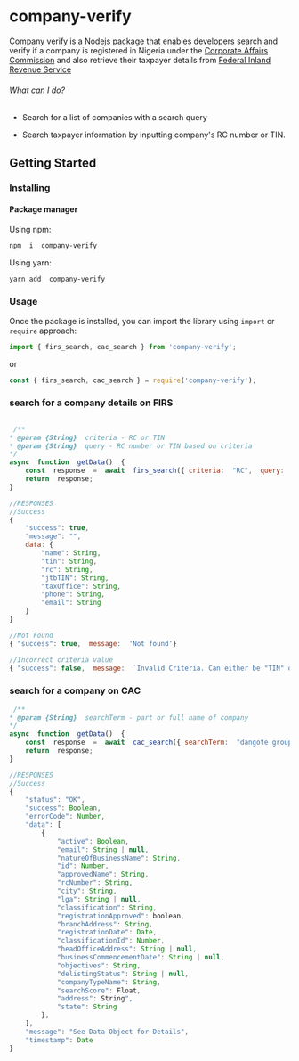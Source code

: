 # company-verify

Company verify is a Nodejs package that enables developers search and verify if a company is registered in Nigeria under the [Corporate Affairs Commission](https://www.cac.gov.ng) and also retrieve their taxpayer details from [Federal Inland Revenue Service](https://www.firs.gov.ng/)

<!-- [START usecases] -->

###### What can I do?

- Search for a list of companies with a search query

- Search taxpayer information by inputting company's RC number or TIN.

<!-- [END usecases] -->

<!-- [START getstarted] -->

## Getting Started

### Installing

#### Package manager

Using npm:

```bash
npm  i  company-verify
```

Using yarn:

```bash
yarn add  company-verify
```

### Usage

Once the package is installed, you can import the library using `import` or `require` approach:

```js
import { firs_search, cac_search } from 'company-verify';
```

or

```js
const { firs_search, cac_search } = require('company-verify');
```

### search for a company details on FIRS

```js

 /**
* @param {String}  criteria - RC or TIN
* @param {String}  query - RC number or TIN based on criteria
*/
async  function  getData()  {
	const  response  =  await  firs_search({ criteria:  "RC",  query:  "3067627"  });
	return  response;
}

//RESPONSES
//Success
{
	"success": true,
	"message": "",
	data: {
		"name": String,
		"tin": String,
		"rc": String,
		"jtbTIN": String,
		"taxOffice": String,
		"phone": String,
		"email": String
	}
}

//Not Found
{ "success": true,  message:  'Not found'}

//Incorrect criteria value
{ "success": false,  message:  `Invalid Criteria. Can either be "TIN" or "RC"`}
```

### search for a company on CAC

```js
 /**
* @param {String}  searchTerm - part or full name of company
*/
async  function  getData()  {
	const  response  =  await  cac_search({ searchTerm:  "dangote group"  })
	return  response;
}

//RESPONSES
//Success
{
	"status": "OK",
	"success": Boolean,
	"errorCode": Number,
	"data": [
		{
			"active": Boolean,
			"email": String | null,
			"natureOfBusinessName": String,
			"id": Number,
			"approvedName": String,
			"rcNumber": String,
			"city": String,
			"lga": String | null,
			"classification": String,
			"registrationApproved": boolean,
			"branchAddress": String,
			"registrationDate": Date,
			"classificationId": Number,
			"headOfficeAddress": String | null,
			"businessCommencementDate": String | null,
			"objectives": String,
			"delistingStatus": String | null,
			"companyTypeName": String,
			"searchScore": Float,
			"address": String",
			"state": String
		},
	],
	"message": "See Data Object for Details",
	"timestamp": Date
}
```
